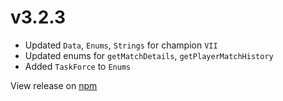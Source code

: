 # v3.2.3
- Updated `Data`, `Enums`, `Strings` for champion `VII`
- Updated enums for `getMatchDetails`, `getPlayerMatchHistory`
- Added `TaskForce` to `Enums`

View release on [npm](https://www.npmjs.com/package/pe-paladins.js/v/3.2.3)